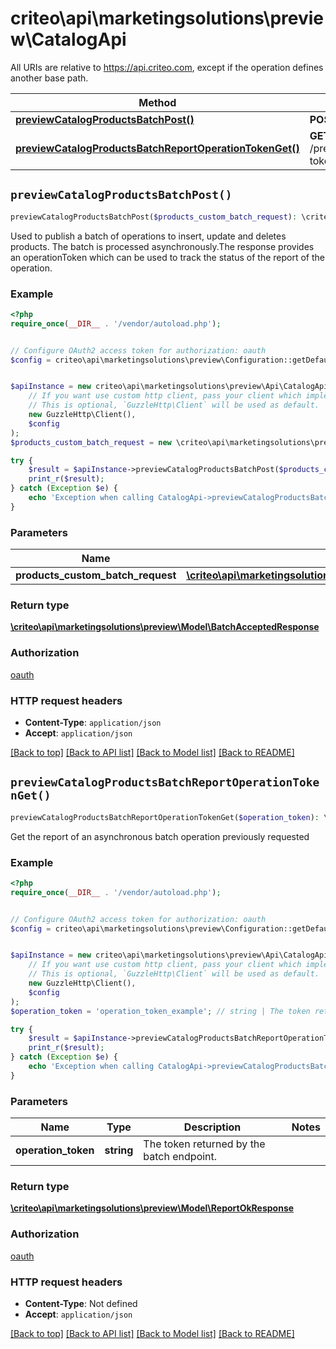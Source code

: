 # criteo\api\marketingsolutions\preview\CatalogApi

All URIs are relative to https://api.criteo.com, except if the operation defines another base path.

| Method | HTTP request | Description |
| ------------- | ------------- | ------------- |
| [**previewCatalogProductsBatchPost()**](CatalogApi.md#previewCatalogProductsBatchPost) | **POST** /preview/catalog/products/batch |  |
| [**previewCatalogProductsBatchReportOperationTokenGet()**](CatalogApi.md#previewCatalogProductsBatchReportOperationTokenGet) | **GET** /preview/catalog/products/batch/report/{operation-token} |  |


## `previewCatalogProductsBatchPost()`

```php
previewCatalogProductsBatchPost($products_custom_batch_request): \criteo\api\marketingsolutions\preview\Model\BatchAcceptedResponse
```



Used to publish a batch of operations to insert, update and deletes products.  The batch is processed asynchronously.The response provides an operationToken which can be used to track  the status of the report of the operation.

### Example

```php
<?php
require_once(__DIR__ . '/vendor/autoload.php');


// Configure OAuth2 access token for authorization: oauth
$config = criteo\api\marketingsolutions\preview\Configuration::getDefaultConfiguration()->setAccessToken('YOUR_ACCESS_TOKEN');


$apiInstance = new criteo\api\marketingsolutions\preview\Api\CatalogApi(
    // If you want use custom http client, pass your client which implements `GuzzleHttp\ClientInterface`.
    // This is optional, `GuzzleHttp\Client` will be used as default.
    new GuzzleHttp\Client(),
    $config
);
$products_custom_batch_request = new \criteo\api\marketingsolutions\preview\Model\ProductsCustomBatchRequest(); // \criteo\api\marketingsolutions\preview\Model\ProductsCustomBatchRequest

try {
    $result = $apiInstance->previewCatalogProductsBatchPost($products_custom_batch_request);
    print_r($result);
} catch (Exception $e) {
    echo 'Exception when calling CatalogApi->previewCatalogProductsBatchPost: ', $e->getMessage(), PHP_EOL;
}
```

### Parameters

| Name | Type | Description  | Notes |
| ------------- | ------------- | ------------- | ------------- |
| **products_custom_batch_request** | [**\criteo\api\marketingsolutions\preview\Model\ProductsCustomBatchRequest**](../Model/ProductsCustomBatchRequest.md)|  | |

### Return type

[**\criteo\api\marketingsolutions\preview\Model\BatchAcceptedResponse**](../Model/BatchAcceptedResponse.md)

### Authorization

[oauth](../../README.md#oauth)

### HTTP request headers

- **Content-Type**: `application/json`
- **Accept**: `application/json`

[[Back to top]](#) [[Back to API list]](../../README.md#endpoints)
[[Back to Model list]](../../README.md#models)
[[Back to README]](../../README.md)

## `previewCatalogProductsBatchReportOperationTokenGet()`

```php
previewCatalogProductsBatchReportOperationTokenGet($operation_token): \criteo\api\marketingsolutions\preview\Model\ReportOkResponse
```



Get the report of an asynchronous batch operation previously requested

### Example

```php
<?php
require_once(__DIR__ . '/vendor/autoload.php');


// Configure OAuth2 access token for authorization: oauth
$config = criteo\api\marketingsolutions\preview\Configuration::getDefaultConfiguration()->setAccessToken('YOUR_ACCESS_TOKEN');


$apiInstance = new criteo\api\marketingsolutions\preview\Api\CatalogApi(
    // If you want use custom http client, pass your client which implements `GuzzleHttp\ClientInterface`.
    // This is optional, `GuzzleHttp\Client` will be used as default.
    new GuzzleHttp\Client(),
    $config
);
$operation_token = 'operation_token_example'; // string | The token returned by the batch endpoint.

try {
    $result = $apiInstance->previewCatalogProductsBatchReportOperationTokenGet($operation_token);
    print_r($result);
} catch (Exception $e) {
    echo 'Exception when calling CatalogApi->previewCatalogProductsBatchReportOperationTokenGet: ', $e->getMessage(), PHP_EOL;
}
```

### Parameters

| Name | Type | Description  | Notes |
| ------------- | ------------- | ------------- | ------------- |
| **operation_token** | **string**| The token returned by the batch endpoint. | |

### Return type

[**\criteo\api\marketingsolutions\preview\Model\ReportOkResponse**](../Model/ReportOkResponse.md)

### Authorization

[oauth](../../README.md#oauth)

### HTTP request headers

- **Content-Type**: Not defined
- **Accept**: `application/json`

[[Back to top]](#) [[Back to API list]](../../README.md#endpoints)
[[Back to Model list]](../../README.md#models)
[[Back to README]](../../README.md)

